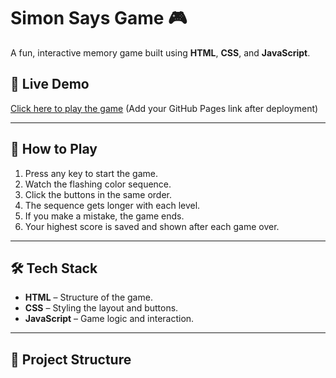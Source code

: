 # Simon Says Game 🎮

A fun, interactive memory game built using **HTML**, **CSS**, and **JavaScript**.

## 🚀 Live Demo

[Click here to play the game](#) (Add your GitHub Pages link after deployment)

---

## 🧠 How to Play

1. Press any key to start the game.
2. Watch the flashing color sequence.
3. Click the buttons in the same order.
4. The sequence gets longer with each level.
5. If you make a mistake, the game ends.
6. Your highest score is saved and shown after each game over.

---

## 🛠️ Tech Stack

- **HTML** – Structure of the game.
- **CSS** – Styling the layout and buttons.
- **JavaScript** – Game logic and interaction.

---

## 📂 Project Structure

